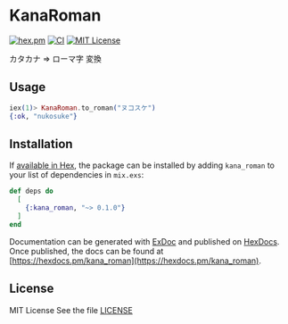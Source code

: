 # KanaRoman
[![hex.pm](https://img.shields.io/hexpm/v/kana_roman)](https://hex.pm/packages/kana_roman)
[![CI](https://github.com/nukosuke/ex_kana_roman/actions/workflows/ci.yml/badge.svg)](https://github.com/nukosuke/ex_kana_roman/actions/workflows/ci.yml)
[![MIT License](https://img.shields.io/hexpm/l/kana_roman)](./LICENSE)

カタカナ => ローマ字 変換

## Usage

```ex
iex(1)> KanaRoman.to_roman("ヌコスケ")
{:ok, "nukosuke"}
```

## Installation

If [available in Hex](https://hex.pm/docs/publish), the package can be installed
by adding `kana_roman` to your list of dependencies in `mix.exs`:

```elixir
def deps do
  [
    {:kana_roman, "~> 0.1.0"}
  ]
end
```

Documentation can be generated with [ExDoc](https://github.com/elixir-lang/ex_doc)
and published on [HexDocs](https://hexdocs.pm). Once published, the docs can
be found at [https://hexdocs.pm/kana_roman](https://hexdocs.pm/kana_roman).

## License

MIT License
See the file [LICENSE](./LICENSE)
